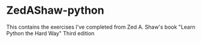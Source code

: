 # ZedAShaw-python
This contains the exercises I've completed from Zed A. Shaw's book "Learn Python the Hard Way" Third edition
